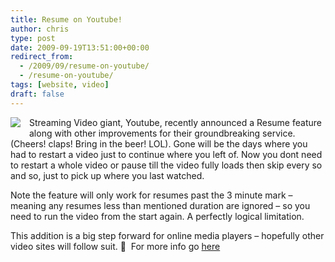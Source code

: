 ```yaml
---
title: Resume on Youtube!
author: chris
type: post
date: 2009-09-19T13:51:00+00:00
redirect_from:
  - /2009/09/resume-on-youtube/
  - /resume-on-youtube/
tags: [website, video]
draft: false
---
```


<div style="clear: left; float: left; margin-bottom: 1em; margin-right: 1em;">
  <img border="0" src="http://3.bp.blogspot.com/_BBS5bkzuLXM/SrTbWg_-NnI/AAAAAAAACg8/C9JxDO7GXBk/s320/youtubea23123.jpg" />
</div>

  Streaming Video giant, Youtube, recently announced a Resume feature along with other improvements for their groundbreaking service. (Cheers! claps! Bring in the beer! LOL). <!--more-->Gone will be the days where you had to restart a video just to continue where you left of. Now you dont need to restart a whole video or pause till the video fully loads then skip every so and so, just to pick up where you last watched.


Note the feature will only work for resumes past the 3 minute mark &#8211; meaning any resumes less than mentioned duration are ignored &#8211; so you need to run the video from the start again. A perfectly logical limitation.&nbsp;
  
This addition is a big step forward for online media players &#8211; hopefully other video sites will follow suit. 🙂 &nbsp;For more info go <a href="http://googlesystem.blogspot.com/2009/09/youtube-resume.html">here</a>
